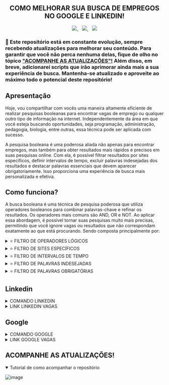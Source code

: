 <!-- 
Eu escolhi combinar códigos em markdown e html, pois eles se complementam mutuamente. Por exemplo, enquanto o markdown pode ser útil para a maioria das formatações de texto, como títulos e listas, ele não oferece suporte para alinhar o texto no centro e algumas outras funcionalidades avançadas. É aí que o html entra, permitindo preencher essas lacunas. No entanto, reconheço que o html pode ser mais verboso em comparação com o markdown, tornando o código mais extenso. Portanto, sempre que possível, opto pelo markdown para manter o código mais limpo e legível.
-->

<!-- TÍTULO -->
<!-- HTML -->
<h2 align="center">
  COMO MELHORAR SUA BUSCA DE EMPREGOS NO GOOGLE E LINKEDIN!
</h2>

<!-- BADGES -->
<!-- HTML -->
<div align="center">
  <a href="https://github.com/steteler">
    <img src="https://img.shields.io/github/followers/steteler.svg?style=social&label=Follow&maxAge=2592000"/>
  </a>
  &nbsp;&nbsp;
  <a href="#">
    <img src="https://img.shields.io/github/stars/steteler/steteler-jobs-search-tips.svg?style=social"/>
  </a>
  &nbsp;&nbsp;
  <a href="#">
    <img src="https://img.shields.io/github/watchers/steteler/steteler-jobs-search-tips.svg?style=social"/>
  </a>
</div>

<!-- AVISOS -->
<!-- MARKDOWN -->
### 🚨 Este repositório está em constante evolução, sempre recebendo atualizações para melhorar seu conteúdo. Para garantir que você não perca nenhuma delas, fique de olho no tópico <a href="#acompanhe-as-atualizações">"ACOMPANHE AS ATUALIZAÇÕES"!</a> Além disso, em breve, adicionarei scripts que irão aprimorar ainda mais a sua experiência de busca. Mantenha-se atualizado e aproveite ao máximo todo o potencial deste repositório!

<!-- APRESENTAÇÃO -->
<!-- MARKDOWN -->
## Apresentação
Hoje, vou compartilhar com vocês uma maneira altamente eficiente de realizar pesquisas booleanas para encontrar vagas de emprego ou qualquer outro tipo de informação na internet. Independentemente da área em que você esteja buscando oportunidades, seja programação, administração, pedagogia, biologia, entre outras, essa técnica pode ser aplicada com sucesso.

A pesquisa booleana é uma poderosa aliada não apenas para encontrar empregos, mas também para obter resultados mais rápidos e precisos em suas pesquisas online. Com ela, é possível filtrar resultados por sites específicos, definir intervalos de tempo, excluir palavras indesejadas dos resultados e destacar palavras essenciais que devem aparecer obrigatoriamente. Isso proporciona uma experiência de busca mais personalizada e efetiva.

<!-- COMO FUNCIONA -->
<!-- MARKDOWN -->
## Como funciona?
A busca booleana é uma técnica de pesquisa poderosa que utiliza operadores booleanos para combinar palavras-chave e refinar os resultados. Os operadores mais comuns são AND, OR e NOT. Ao aplicar essa abordagem, é possível tornar suas pesquisas muito mais precisas, permitindo que você ignore vagas ou resultados que não correspondam exatamente ao que está procurando. Sendo composta principalmente por:

<!-- FILTROS LÓGICOS -->
<!-- HTML -->
<details>
  <summary>⭐ FILTRO DE OPERADORES LÓGICOS</summary>
  <p>
    A pesquisa booleana utiliza operadores como <b>"AND"</b>, <b>"OR"</b> e <b>"NOT"</b> para refinar os resultados. Por exemplo, ao pesquisar vagas de emprego, você pode combinar palavras-chave relevantes com <b>"AND"</b> para obter resultados mais específicos.
  </p>
  <ul>
    <li>
      Operador <b>AND</b> (E): <code>inteligência artificial <b>AND</b> aprendizado de máquina</code><br/>
      Resultado: Os resultados conterão páginas que contenham ambas as palavras "inteligência artificial" E "aprendizado de máquina".
    </li>
    <li>
      Operador <b>OR</b> (OU): <code>inteligência artificial <b>OR</b> aprendizado de máquina</code><br/>
      Resultado: Os resultados conterão páginas que contenham qualquer uma das palavras "inteligência artificial" OU "aprendizado de máquina" OU ambas.
    </li>
    <li>
      Operador <b>NOT</b> (NÃO): <code>inteligência artificial <b>NOT</b> aprendizado de máquina</code><br/>
      Resultado: Os resultados conterão páginas que contenham a palavra "inteligência artificial", mas EXCLUINDO aquelas que também mencionam "aprendizado de máquina".
    </li>
    <li>
      Combinação de operadores: <code><b>(</b>inteligência artificial <b>OR</b> IA<b>)</b> <b>AND</b> <b>(</b>aprendizado de máquina <b>OR</b> machine learning<b>)</b></code><br/>
      Resultado: Os resultados conterão páginas que contenham "inteligência artificial" OU "IA" E também "aprendizado de máquina" OU "machine learning".
    </li>
    <li>
      Uso de parênteses para agrupar termos: <code>inteligência artificial <b>AND</b> <b>(</b>aprendizado de máquina <b>OR</b> machine learning<b>)</b></code><br/>
      Resultado: Os resultados conterão páginas que contenham a palavra "inteligência artificial" E, em seguida, qualquer uma das palavras "aprendizado de máquina" OU "machine learning".
    </li>
  </ul>
</details>

<!-- FILTROS DE SITES -->
<!-- HTML -->
<details>
  <summary>⭐ FILTRO DE SITES ESPECÍFICOS</summary>
  <p>
    Se você tem preferência por determinados sites de empregos ou de pesquisa, é possível limitar a pesquisa a esses sites específicos. Isso evita que você perca tempo navegando por diversas páginas.
  </p>
  Exemplo: (⚠️EM CONSTRUÇÃO!⚠️)
</details>

<!-- FILTROS DE INTERVALOS DE TEMPO -->
<!-- HTML -->
<details>
  <summary>⭐ FILTRO DE INTERVALOS DE TEMPO</summary>
  <p>
    Caso queira visualizar apenas resultados recentes, pode utilizar filtros de tempo para delimitar a pesquisa a um período específico, como "últimos 6 meses" ou "último ano".
  </p>
  Exemplo: (⚠️EM CONSTRUÇÃO!⚠️)
</details>

<!-- FILTRO PALAVRAS INDESEJADAS -->
<!-- HTML -->
<details>
  <summary>⭐ FILTRO DE PALAVRAS INDESEJADAS</summary>
  <p>
    Se houver termos que você não quer que apareçam nos resultados, é possível utilizá-los com o operador "NOT". Por exemplo, se você procura vagas de programação, mas não quer estágios, pode usar "programação NOT estágio" na pesquisa.
  </p>
  Exemplo: (⚠️EM CONSTRUÇÃO!⚠️)
</details>

<!-- FILTRO PALAVRAS OBRIGATÓRIAS -->
<!-- HTML -->
<details>
  <summary>⭐ FILTRO DE PALAVRAS OBRIGATÓRIAS</summary>
  <p>
    Para garantir que determinadas palavras apareçam nos resultados, utilize o sinal de adição (+) antes das palavras essenciais. Por exemplo, "+experiência +profissional".
  </p>
  Exemplo: (⚠️EM CONSTRUÇÃO!⚠️)
</details>

<!-- LINKEDIN CÓDIGO E SITE -->
<!-- MARKDOWN -->
## Linkedin
<!-- HTML -->
<details>
  <summary>
    COMANDO LINKEDIN
  </summary>
  <code>Javascript OR Typescript OR Node OR Python OR SQL OR MySQL OR HTML OR CSS OR MongoDB OR Express OR React</code>
  </br>
  </br>
  <p>
    🚨 Lembrando que, algumas empresas elas criam um post no linkedin divulgando as vagas para evitar cobranças ao criar na categoria de vagas. Lembre-se também de selecionar os filtros do linkedin ou clique no link que já deixei disponibilizado, ele já contém os filtros.
  </p>
</details>

<details>
  <summary>
    LINK LINKEDIN VAGAS
  </summary>
  </br>
  <a href="https://www.linkedin.com/jobs/search/?currentJobId=3661517854&f_E=1%2C2%2C3&f_WT=2&geoId=106057199&keywords=Javascript%20OR%20Typescript%20OR%20Node%20OR%20Python%20OR%20SQL%20OR%20MySQL%20OR%20HTML%20OR%20CSS%20OR%20MongoDB%20OR%20Express%20OR%20React&location=Brasil&refresh=true">
    Clique aqui par ser redirecionado ao Linkedin!
  </a>
</details>

<!-- GOOGLE CÓDIGO E SITE -->
<!-- MARKDOWN -->
## Google
<!-- HTML -->
<details>
  <summary>
    COMANDO GOOGLE
  </summary>
  <code>(Javascript OR Typescript OR Node OR Python OR SQL OR MySQL OR HTML OR CSS OR MongoDB OR Express OR React) AND (estagio OR trainee OR junior) AND (remoto OR home-office)</code>
  </br>
  </br>
  🚨 Você também pode usar a ferramenta de filtragem do google para ser mais assertivo, também deixei essa opção habilitada no link.
</details>

<details>
  <summary>
    LINK GOOGLE VAGAS
  </summary>
  </br>
  <a href="https://www.google.com/search?q=Javascript+OR+Typescript+OR+Node+OR+Python+OR+SQL+OR+MySQL+OR+HTML+OR+CSS+OR+MongoDB+OR+Express+OR+React+AND+estagio+OR+trainee+OR+junior+AND+remoto+OR+home-office&biw=1366&bih=625&ei=cg2yZK7FGJ7e1sQPsI-N2A4&ved=0ahUKEwiuxrvt3Y-AAxUer5UCHbBHA-sQ4dUDCA8&uact=5&oq=Javascript+OR+Typescript+OR+Node+OR+Python+OR+SQL+OR+MySQL+OR+HTML+OR+CSS+OR+MongoDB+OR+Express+OR+React+AND+estagio+OR+trainee+OR+junior+AND+remoto+OR+home-office&gs_lp=Egxnd3Mtd2l6LXNlcnAiowFKYXZhc2NyaXB0IE9SIFR5cGVzY3JpcHQgT1IgTm9kZSBPUiBQeXRob24gT1IgU1FMIE9SIE15U1FMIE9SIEhUTUwgT1IgQ1NTIE9SIE1vbmdvREIgT1IgRXhwcmVzcyBPUiBSZWFjdCBBTkQgZXN0YWdpbyBPUiB0cmFpbmVlIE9SIGp1bmlvciBBTkQgcmVtb3RvIE9SIGhvbWUtb2ZmaWNlSABQAFgAcAB4AZABAJgBAKABAKoBALgBA8gBAPgBAeIDBBgAIEE&sclient=gws-wiz-serp">
    Clique aqui par ser redirecionado ao Google!
  </a>
</details>

<!-- ACOMPANHE AS ATUALIZAÇÕES -->
<!-- MARKDOWN -->
## ACOMPANHE AS ATUALIZAÇÕES!
<!-- HTML -->
<details open>
  <summary>
    Tutorial de como acompanhar o repositório
  </summary>

  <!-- MARKDOWN -->
  ![image](https://github.com/steteler/steteler-jobs-search-tips/assets/12498746/7cebf0e6-6d0d-470d-ad23-5d6b9fb887b0)
</details>
